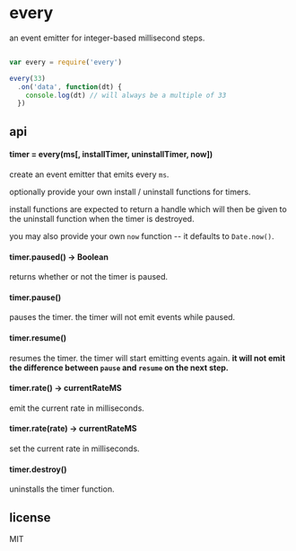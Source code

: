 # every

an event emitter for integer-based millisecond
steps.

```javascript

var every = require('every')

every(33)
  .on('data', function(dt) {
    console.log(dt) // will always be a multiple of 33  
  })

```

## api

#### timer = every(ms[, installTimer, uninstallTimer, now])

create an event emitter that emits every `ms`. 

optionally provide your own install / uninstall functions for timers.

install functions are expected to return a handle which will then be given to the
uninstall function when the timer is destroyed.

you may also provide your own `now` function -- it defaults to `Date.now()`.

#### timer.paused() -> Boolean

returns whether or not the timer is paused.

#### timer.pause()

pauses the timer. the timer will not emit events while paused.

#### timer.resume()

resumes the timer. the timer will start emitting events again.
**it will not emit the difference between `pause` and `resume` on the next step.**

#### timer.rate() -> currentRateMS

emit the current rate in milliseconds.

#### timer.rate(rate) -> currentRateMS

set the current rate in milliseconds.

#### timer.destroy()

uninstalls the timer function.

## license

MIT
